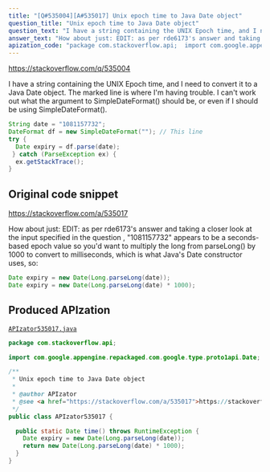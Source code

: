 ```yaml
---
title: "[Q#535004][A#535017] Unix epoch time to Java Date object"
question_title: "Unix epoch time to Java Date object"
question_text: "I have a string containing the UNIX Epoch time, and I need to convert it to a Java Date object. The marked line is where I'm having trouble. I can't work out what the argument to SimpleDateFormat() should be, or even if I should be using SimpleDateFormat()."
answer_text: "How about just: EDIT: as per rde6173's answer and taking a closer look at the input specified in the question , \"1081157732\" appears to be a seconds-based epoch value so you'd want to multiply the long from parseLong() by 1000 to convert to milliseconds, which is what Java's Date constructor uses, so:"
apization_code: "package com.stackoverflow.api;  import com.google.appengine.repackaged.com.google.type.proto1api.Date;  /**  * Unix epoch time to Java Date object  *  * @author APIzator  * @see <a href=\"https://stackoverflow.com/a/535017\">https://stackoverflow.com/a/535017</a>  */ public class APIzator535017 {    public static Date time() throws RuntimeException {     Date expiry = new Date(Long.parseLong(date));     return new Date(Long.parseLong(date) * 1000);   } }"
---
```


https://stackoverflow.com/q/535004

I have a string containing the UNIX Epoch time, and I need to convert it to a Java Date object.
The marked line is where I&#x27;m having trouble. I can&#x27;t work out what the argument to SimpleDateFormat() should be, or even if I should be using SimpleDateFormat().


```java
String date = "1081157732";
DateFormat df = new SimpleDateFormat(""); // This line
try {
  Date expiry = df.parse(date);
 } catch (ParseException ex) {
  ex.getStackTrace();
}
```


## Original code snippet

https://stackoverflow.com/a/535017

How about just:
EDIT: as per rde6173&#x27;s answer and taking a closer look at the input specified in the question , &quot;1081157732&quot; appears to be a seconds-based epoch value so you&#x27;d want to multiply the long from parseLong() by 1000 to convert to milliseconds, which is what Java&#x27;s Date constructor uses, so:

```java
Date expiry = new Date(Long.parseLong(date));
Date expiry = new Date(Long.parseLong(date) * 1000);
```

## Produced APIzation

[`APIzator535017.java`](https://github.com/pasqualesalza/apization-temp-data/raw/master/apizations/java/APIzator535017.java)

```java
package com.stackoverflow.api;

import com.google.appengine.repackaged.com.google.type.proto1api.Date;

/**
 * Unix epoch time to Java Date object
 *
 * @author APIzator
 * @see <a href="https://stackoverflow.com/a/535017">https://stackoverflow.com/a/535017</a>
 */
public class APIzator535017 {

  public static Date time() throws RuntimeException {
    Date expiry = new Date(Long.parseLong(date));
    return new Date(Long.parseLong(date) * 1000);
  }
}

```